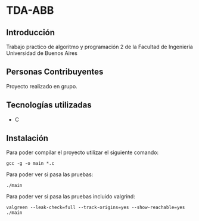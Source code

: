 # TDA-ABB
## Introducción

Trabajo practico de algoritmo y programación 2 de la Facultad de Ingeniería Universidad de Buenos Aires

## Personas Contribuyentes
Proyecto realizado en grupo.

## Tecnologías utilizadas
- C

## Instalación
Para poder compilar el proyecto utilizar el siguiente comando:
```
gcc -g -o main *.c 
```
Para poder ver si pasa  las pruebas:
```
./main
```
Para poder ver si pasa las pruebas incluido valgrind:
```
valgreen --leak-check=full --track-origins=yes --show-reachable=yes ./main
```
